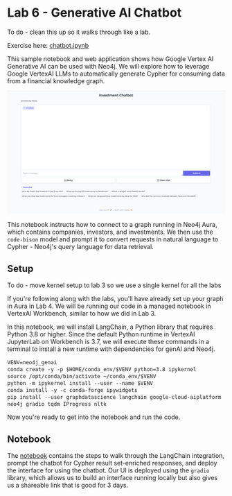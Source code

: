 # Lab 6 - Generative AI Chatbot
To do - clean this up so it walks through like a lab.

Exercise here: [chatbot.ipynb](chatbot.ipynb)

This sample notebook and web application shows how Google Vertex AI Generative AI can be used with Neo4j. We will explore how to leverage Google VertexAI LLMs to automatically generate Cypher for consuming data from a financial knowledge graph.

![chatbot_ui](images/investment_chatbot.png)

This notebook instructs how to connect to a graph running in Neo4j Aura, which contains companies, investors, and investments. We then use the `code-bison` model and prompt it to convert requests in natural language to Cypher - Neo4j's query language for data retrieval.

## Setup
To do - move kernel setup to lab 3 so we use a single kernel for all the labs

If you're following along with the labs, you'll have already set up your graph in Aura in Lab 4. We will be running our code in a managed notebook in VertexAI Workbench, similar to how we did in Lab 3.

In this notebook, we will install LangChain, a Python library that requires Python 3.8 or higher. Since the default Python runtime in VertexAI JupyterLab on Workbench is 3.7, we will execute these commands in a terminal to install a new runtime with dependencies for genAI and Neo4j. 

    VENV=neo4j_genai
    conda create -y -p $HOME/conda_env/$VENV python=3.8 ipykernel
    source /opt/conda/bin/activate ~/conda_env/$VENV
    python -m ipykernel install --user --name $VENV
    conda install -y -c conda-forge ipywidgets
    pip install --user graphdatascience langchain google-cloud-aiplatform neo4j gradio tqdm IProgress nltk
    

Now you're ready to get into the notebook and run the code.

## Notebook

The [notebook](chatbot.ipynb) contains the steps to walk through the LangChain integration, prompt the chatbot for Cypher result set-enriched responses, and deploy the interface for using the chatbot. Our UI is deployed using the `gradio` library, which allows us to build an interface running locally but also gives us a shareable link that is good for 3 days.
